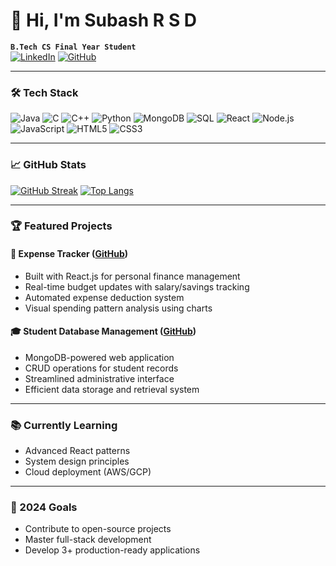 # 👋 Hi, I'm Subash R S D 
**`B.Tech CS Final Year Student`**  
[![LinkedIn](https://img.shields.io/badge/LinkedIn-Subash-0077B5?style=flat&logo=linkedin)](https://www.linkedin.com/in/subash-r-s-d-a524b4314/)
[![GitHub](https://img.shields.io/badge/GitHub-Subash0603-181717?style=flat&logo=github)](https://github.com/Subhash0603)

---

### 🛠️ Tech Stack
![Java](https://img.shields.io/badge/Java-ED8B00?style=flat&logo=openjdk&logoColor=white)
![C](https://img.shields.io/badge/C-A8B9CC?style=flat&logo=c&logoColor=white)
![C++](https://img.shields.io/badge/C++-00599C?style=flat&logo=c%2B%2B)
![Python](https://img.shields.io/badge/Python-3776AB?style=flat&logo=python)
![MongoDB](https://img.shields.io/badge/MongoDB-47A248?style=flat&logo=mongodb)
![SQL](https://img.shields.io/badge/SQL-4479A1?style=flat&logo=mysql)
![React](https://img.shields.io/badge/React-61DAFB?style=flat&logo=react)
![Node.js](https://img.shields.io/badge/Node.js-339933?style=flat&logo=nodedotjs)
![JavaScript](https://img.shields.io/badge/JavaScript-F7DF1E?style=flat&logo=javascript)
![HTML5](https://img.shields.io/badge/HTML-E34F26?style=flat&logo=html5)
![CSS3](https://img.shields.io/badge/CSS-1572B6?style=flat&logo=css3)

---

### 📈 GitHub Stats
[![GitHub Streak](https://streak-stats.demolab.com?user=Subhash0603&theme=nightowl)](https://git.io/streak-stats)
[![Top Langs](https://github-readme-stats.vercel.app/api/top-langs/?username=Subhash0603&layout=compact&theme=nightowl)](https://github.com/Subhash0603)

---

### 🏆 Featured Projects

#### 💸 Expense Tracker ([GitHub](https://github.com/Subhash0603/expense-tracker))
- Built with React.js for personal finance management
- Real-time budget updates with salary/savings tracking
- Automated expense deduction system
- Visual spending pattern analysis using charts

#### 🎓 Student Database Management ([GitHub](https://github.com/Subhash0603/student-dbms))
- MongoDB-powered web application
- CRUD operations for student records
- Streamlined administrative interface
- Efficient data storage and retrieval system

---

### 📚 Currently Learning
- Advanced React patterns
- System design principles
- Cloud deployment (AWS/GCP)

---

### 🎯 2024 Goals
- Contribute to open-source projects
- Master full-stack development
- Develop 3+ production-ready applications
